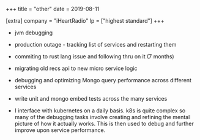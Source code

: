 +++
title = "other"
date = 2019-08-11

[extra]
company = "iHeartRadio"
lp = ["highest standard"]
+++

- jvm debugging
- production outage - tracking list of services and restarting them

- commiting to rust lang issue and following thru on it (7 months)

- migrating old recs api to new micro service logic

 - debugging and optimizing Mongo query performance across different services
 - write unit and mongo embed tests across the many services
 - I interface with kubernetes on a daily basis. k8s is quite complex so many of the debugging tasks involve creating and refining the mental picture of how it actually works. This is then used to debug and further improve upon service performance.


